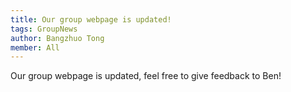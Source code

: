 ```yaml
---
title: Our group webpage is updated!
tags: GroupNews
author: Bangzhuo Tong
member: All
---
```

Our group webpage is updated, feel free to give feedback to Ben!